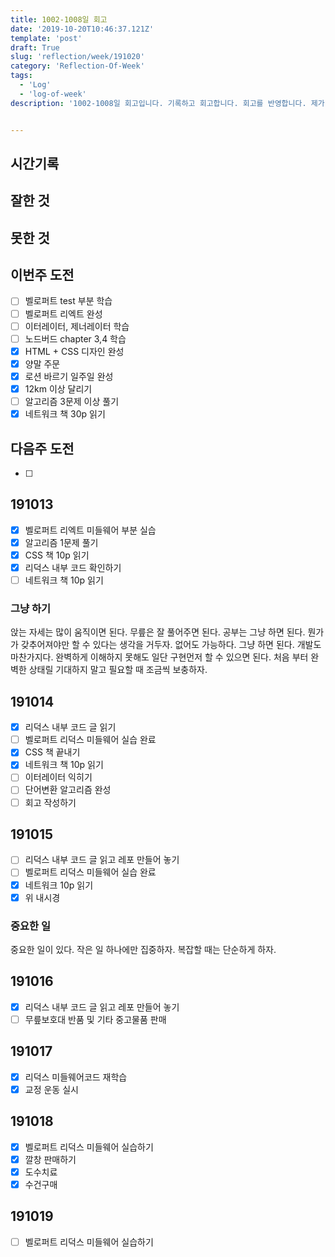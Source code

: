 ```yaml
---
title: 1002-1008일 회고
date: '2019-10-20T10:46:37.121Z'
template: 'post'
draft: True
slug: 'reflection/week/191020'
category: 'Reflection-Of-Week'
tags:
  - 'Log'
  - 'log-of-week'
description: '1002-1008일 회고입니다. 기록하고 회고합니다. 회고를 반영합니다. 제가 자라는 방식입니다.'


---
```


## 시간기록 



## 잘한 것



## 못한 것



## 이번주 도전

- [ ] 벨로퍼트 test 부분 학습 
- [ ] 벨로퍼트 리엑트 완성 
- [ ] 이터레이터, 제너레이터 학습 
- [ ] 노드버드 chapter 3,4 학습 
- [x] HTML + CSS 디자인 완성 
- [x] 양말 주문 
- [x] 로션 바르기 일주일 완성 
- [x] 12km 이상 달리기 
- [ ] 알고리즘 3문제 이상 풀기
- [x] 네트워크 책 30p 읽기

## 다음주 도전

- [ ]

## 191013

- [x] 벨로퍼트 리엑트 미들웨어 부분 실습 
- [x] 알고리즘 1문제 풀기
- [x] CSS 책 10p 읽기
- [x] 리덕스 내부 코드 확인하기 
- [ ] 네트워크 책 10p 읽기

### 그냥 하기

앉는 자세는 많이 움직이면 된다. 무릎은 잘 풀어주면 된다. 공부는 그냥 하면 된다. 뭔가가 갖추어져야만 할 수 있다는 생각을 거두자. 없어도 가능하다. 그냥 하면 된다. 개발도 마찬가지다. 완벽하게 이해하지 못해도 일단 구현먼저 할 수 있으면 된다. 처음 부터 완벽한 상태릴 기대하지 말고 필요할 때 조금씩 보충하자. 

## 191014

- [x] 리덕스 내부 코드 글 읽기
- [ ] 벨로퍼트 리덕스 미들웨어 실습 완료
- [x] CSS 책 끝내기 
- [x] 네트워크 책 10p 읽기 
- [ ] 이터레이터 익히기 
- [ ] 단어변환 알고리즘 완성 
- [ ] 회고 작성하기 

## 191015

- [ ] 리덕스 내부 코드 글 읽고 레포 만들어 놓기 
- [ ] 벨로퍼트 리덕스 미들웨어 실습 완료 
- [x] 네트워크 10p 읽기 
- [x] 위 내시경 

### 중요한 일 

중요한 일이 있다. 작은 일 하나에만 집중하자. 복잡할 때는 단순하게 하자. 

## 191016

- [x] 리덕스 내부 코드 글 읽고 레포 만들어 놓기 
- [ ] 무릎보호대 반품 및 기타 중고물품 판매 

## 191017

- [x] 리덕스 미들웨어코드 재학습 
- [x] 교정 운동 실시

## 191018

- [x] 벨로퍼트 리덕스 미들웨어 실습하기 
- [x] 깔창 판매하기
- [x] 도수치료
- [x] 수건구매 

## 191019

- [ ] 벨로퍼트 리덕스 미들웨어 실습하기 